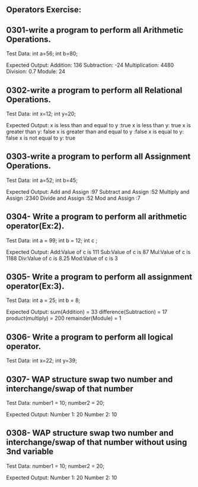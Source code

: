 ## Operators Exercise:

## 0301-write a program to perform all Arithmetic Operations.
Test Data:
int a=56;
int b=80;

Expected Output:
 Addition: 136
 Subtraction: -24
 Multiplication: 4480
 Division: 0.7
 Module: 24


## 0302-write a program to perform all Relational Operations.
Test Data:
int x=12;
int y=20;

Expected Output:
x is less than and equal to y :true
x is less than y: true
x is greater than y: false
x is greater than and equal to y :false
x is equal to y: false
x is not equal to y: true


## 0303-write a program to perform all Assignment Operations.
Test Data:
int a=52;
int b=45;

Expected Output:
Add and Assign :97
Subtract and Assign :52
Multiply and Assign :2340
Divide and Assign :52
Mod and Assign :7

## 0304- Write a program to perform all arithmetic operator(Ex:2).
Test Data:
int a = 99;
int b = 12;
int c ;

Expected Output:
Add:Value of c is 111
Sub:Value of c is 87 
Mul:Value of c is 1188
Div:Value of c is 8.25
Mod:Value of c is 3

## 0305- Write a program to perform all assignment operator(Ex:3).
Test Data:
int a = 25;
int b = 8;

Expected Output:
sum(Addition) =  33
difference(Subtraction) = 17
product(multiply) =  200
remainder(Module) =  1

## 0306- Write a program to perform all logical operator.
Test Data:
int x=22;
int y=39;


## 0307- WAP structure swap two number and interchange/swap of that number 
Test Data:
 number1 = 10;
 number2 = 20;

Expected Output:
Number 1: 20
Number 2: 10


## 0308- WAP structure swap two number and interchange/swap of that number without using 3nd variable
Test Data:
 number1 = 10;
 number2 = 20;


Expected Output:
Number 1: 20
Number 2: 10